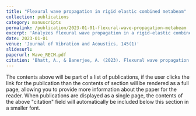 ```yaml
---
title: "Flexural wave propagation in rigid elastic combined metabeam"
collection: publications
category: manuscripts
permalink: /publication/2023-01-01-flexural-wave-propagation-metabeam
excerpt: 'Analyzes flexural wave propagation in a rigid-elastic combined metabeam structure.'
date: 2023-01-01
venue: 'Journal of Vibration and Acoustics, 145(1)'
slidesurl: 
paperurl: Wave_RECM.pdf
citation: 'Bhatt, A., & Banerjee, A. (2023). Flexural wave propagation in rigid elastic combined metabeam. Journal of Vibration and Acoustics, 145(1), 011006.'
---
```


The contents above will be part of a list of publications, if the user clicks the link for the publication than the contents of section will be rendered as a full page, allowing you to provide more information about the paper for the reader. When publications are displayed as a single page, the contents of the above "citation" field will automatically be included below this section in a smaller font.
